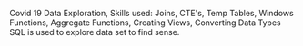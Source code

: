 Covid 19 Data Exploration, 
Skills used: Joins, CTE's, Temp Tables, Windows Functions, Aggregate Functions, Creating Views, Converting Data Types
SQL is used to explore data set to find sense.
